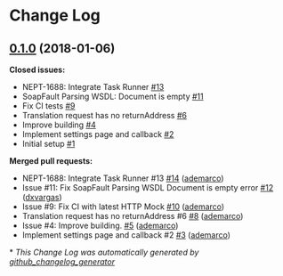 # Change Log

## [0.1.0](https://github.com/ec-europa/nexteuropa_poetry/tree/0.1.0) (2018-01-06)
**Closed issues:**

- NEPT-1688: Integrate Task Runner [\#13](https://github.com/ec-europa/nexteuropa_poetry/issues/13)
- SoapFault Parsing WSDL: Document is empty [\#11](https://github.com/ec-europa/nexteuropa_poetry/issues/11)
- Fix CI tests [\#9](https://github.com/ec-europa/nexteuropa_poetry/issues/9)
- Translation request has no returnAddress [\#6](https://github.com/ec-europa/nexteuropa_poetry/issues/6)
- Improve building [\#4](https://github.com/ec-europa/nexteuropa_poetry/issues/4)
- Implement settings page and callback [\#2](https://github.com/ec-europa/nexteuropa_poetry/issues/2)
- Initial setup [\#1](https://github.com/ec-europa/nexteuropa_poetry/issues/1)

**Merged pull requests:**

- NEPT-1688: Integrate Task Runner \#13 [\#14](https://github.com/ec-europa/nexteuropa_poetry/pull/14) ([ademarco](https://github.com/ademarco))
- Issue \#11: Fix SoapFault Parsing WSDL Document is empty error [\#12](https://github.com/ec-europa/nexteuropa_poetry/pull/12) ([dxvargas](https://github.com/dxvargas))
- Issue \#9: Fix CI with latest HTTP Mock [\#10](https://github.com/ec-europa/nexteuropa_poetry/pull/10) ([ademarco](https://github.com/ademarco))
- Translation request has no returnAddress \#6 [\#8](https://github.com/ec-europa/nexteuropa_poetry/pull/8) ([ademarco](https://github.com/ademarco))
- Issue \#4: Improve building. [\#5](https://github.com/ec-europa/nexteuropa_poetry/pull/5) ([ademarco](https://github.com/ademarco))
- Implement settings page and callback \#2 [\#3](https://github.com/ec-europa/nexteuropa_poetry/pull/3) ([ademarco](https://github.com/ademarco))



\* *This Change Log was automatically generated by [github_changelog_generator](https://github.com/skywinder/Github-Changelog-Generator)*